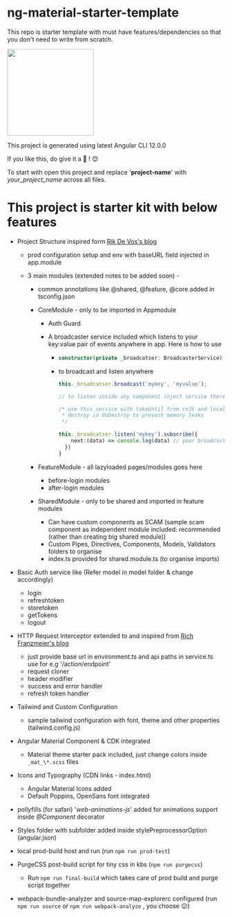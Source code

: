 # ng-material-starter-template

This repo is starter template with must have features/dependencies so that you don't need to write from scratch.

<img src="https://user-images.githubusercontent.com/14892874/119226913-1e386e00-bb29-11eb-8d54-d64ce453f5f6.png" width="200" height="200">

This project is generated using latest Angular CLI 12.0.0

If you like this, do give it a 🌟 ! 😊

To start with open this project and replace '**project-name**' with _your_project_name_ across all files.

# This project is starter kit with below features

- Project Structure inspired form [Rik De Vos's blog](https://medium.com/dev-jam/5-tips-best-practices-to-organize-your-angular-project-e900db08702e)

  - prod configuration setup and env with baseURL field injected in app.module
  - 3 main modules (extended notes to be added soon) -

    - common annotations like @shared, @feature, @core added in tsconfig.json

    - CoreModule - only to be imported in Appmodule

      - Auth Guard

      - A broadcaster service included which listens to your key:value pair of events anywhere in app. Here is how to use

        - ```ts
          constructor(private _broadcatser: BroadcasterService) {}
          ```

        - to broadcast and listen anywhere

          ```ts
          this._broadcatser.broadcast('mykey', 'myvalue');

          // to listen inside any component inject service there and do simply below

          /* use this service with takeUntil from rxJS and local Subject &
           * destroy in OnDestroy to prevent memory leaks
           */

          this._broadcatser.listen('mykey').subscribe({
              next:(data) => console.log(data) // your broadcasted value
            })
          }
          ```

    - FeatureModule - all lazyloaded pages/modules goes here

      - before-login modules
      - after-login modules

    - SharedModule - only to be shared and imported in feature modules

      - Can have custom components as SCAM
        (sample scam component as independent module included: recommended (rather than creating big shared module))
      - Custom Pipes, Directives, Components, Models, Validators folders to organise
      - index.ts provided for shared.module.ts (to organise imports)

- Basic Auth service like (Refer model in model folder & change accordingly)

  - login
  - refreshtoken
  - storetoken
  - getTokens
  - logout

- HTTP Request Interceptor extended to and inspired from [Rich Franzmeier's blog](https://www.intertech.com/author/rich-franzmeier/ 'Posts by Rich Franzmeier')

  - just provide base url in environment.ts and api paths in service.ts use for e.g '/action/endpoint'
  - request cloner
  - header modifier
  - success and error handler
  - refresh token handler

- Tailwind and Custom Configuration

  - sample tailwind configuration with font, theme and other properties (tailwind.config.js)

- Angular Material Component & CDK integrated

  - Material theme starter pack included, just change colors inside `_mat_\*.scss` files

- Icons and Typography (CDN links - index.html)

  - Angular Material Icons added
  - Default Poppins, OpenSans font integrated

- pollyfills (for safari) '_web-animations-js_' added for animations support inside _@Component_ decorator
- Styles folder with subfolder added inside stylePreprocessorOption (angular.json)
- local prod-build host and run (run `npm run prod-test`)
- PurgeCSS post-build script for tiny css in kbs (`npm run purgecss`)

  - Run `npm run final-build` which takes care of prod build and purge script together

- webpack-bundle-analyzer and source-map-explorerc configured (run `npm run source` or `npm run webpack-analyze` , you choose 😉)
